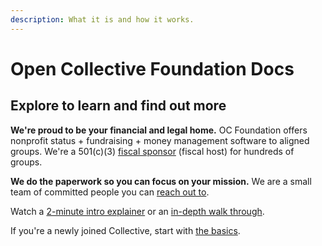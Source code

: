 ```yaml
---
description: What it is and how it works.
---
```


# Open Collective Foundation Docs

## **Explore to learn and find out more**

**We're proud to be your financial and legal home.** OC Foundation offers nonprofit status + fundraising + money management software to aligned groups. We're a 501(c)(3) [fiscal sponsor](what-we-offer/fiscal-hosting.md) (fiscal host) for hundreds of groups.

**We do the paperwork so you can focus on your mission.** We are a small team of committed people you can [reach out to](about/contact-us.md).

Watch a [2-minute intro explainer](https://youtu.be/269SyUQmL\_U) or an [in-depth walk through](https://www.loom.com/share/e7c8245251784196a6dde4f49cb3ab2a).

If you're a newly joined Collective, start with [the basics](how-it-works/basics.md).
